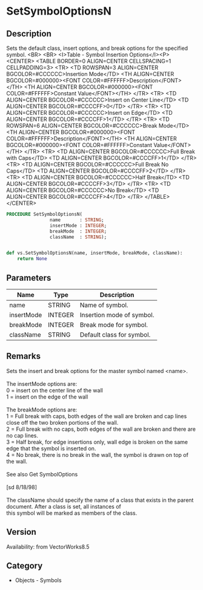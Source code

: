 # SetSymbolOptionsN

## Description
Sets the default class, insert  options, and break options for the specified symbol. &lt;BR&gt;
&lt;BR&gt;
&lt;I&gt;Table - Symbol Insertion Options&lt;/I&gt;&lt;P&gt;
&lt;CENTER&gt;
&lt;TABLE BORDER=0 ALIGN=CENTER CELLSPACING=1 CELLPADDING=3&gt;
  &lt;TR&gt; 
	&lt;TD ROWSPAN=3 ALIGN=CENTER BGCOLOR=#CCCCCC&gt;Insertion Mode&lt;/TD&gt;
	&lt;TH ALIGN=CENTER BGCOLOR=#000000&gt;&lt;FONT COLOR=#FFFFFF&gt;Description&lt;/FONT&gt;&lt;/TH&gt;
	&lt;TH ALIGN=CENTER BGCOLOR=#000000&gt;&lt;FONT COLOR=#FFFFFF&gt;Constant 
	  Value&lt;/FONT&gt;&lt;/TH&gt;
  &lt;/TR&gt;
  &lt;TR&gt; 
	&lt;TD ALIGN=CENTER BGCOLOR=#CCCCCC&gt;Insert on Center Line&lt;/TD&gt;
	&lt;TD ALIGN=CENTER BGCOLOR=#CCCCFF&gt;0&lt;/TD&gt;
  &lt;/TR&gt;
  &lt;TR&gt; 
	&lt;TD ALIGN=CENTER BGCOLOR=#CCCCCC&gt;Insert on Edge&lt;/TD&gt;
	&lt;TD ALIGN=CENTER BGCOLOR=#CCCCFF&gt;1&lt;/TD&gt;
  &lt;/TR&gt;
  &lt;TR&gt; 
	&lt;TD ROWSPAN=6 ALIGN=CENTER BGCOLOR=#CCCCCC&gt;Break Mode&lt;/TD&gt;
	&lt;TH ALIGN=CENTER BGCOLOR=#000000&gt;&lt;FONT COLOR=#FFFFFF&gt;Description&lt;/FONT&gt;&lt;/TH&gt;
	&lt;TH  ALIGN=CENTER BGCOLOR=#000000&gt;&lt;FONT COLOR=#FFFFFF&gt;Constant 
	  Value&lt;/FONT&gt;&lt;/TH&gt;
  &lt;/TR&gt;
  &lt;TR&gt; 
	&lt;TD ALIGN=CENTER BGCOLOR=#CCCCCC&gt;Full Break with Caps&lt;/TD&gt;
	&lt;TD ALIGN=CENTER BGCOLOR=#CCCCFF&gt;1&lt;/TD&gt;
  &lt;/TR&gt;
  &lt;TR&gt; 
	&lt;TD ALIGN=CENTER BGCOLOR=#CCCCCC&gt;Full Break No Caps&lt;/TD&gt;
	&lt;TD ALIGN=CENTER BGCOLOR=#CCCCFF&gt;2&lt;/TD&gt;
  &lt;/TR&gt;
  &lt;TR&gt; 
	&lt;TD ALIGN=CENTER BGCOLOR=#CCCCCC&gt;Half Break&lt;/TD&gt;
	&lt;TD ALIGN=CENTER BGCOLOR=#CCCCFF&gt;3&lt;/TD&gt;
  &lt;/TR&gt;
  &lt;TR&gt; 
	&lt;TD ALIGN=CENTER BGCOLOR=#CCCCCC&gt;No Break&lt;/TD&gt;
	&lt;TD ALIGN=CENTER BGCOLOR=#CCCCFF&gt;4&lt;/TD&gt;
  &lt;/TR&gt;
&lt;/TABLE&gt;
&lt;/CENTER&gt;

```pascal
PROCEDURE SetSymbolOptionsN(
				name       : STRING;
				insertMode : INTEGER;
				breakMode  : INTEGER;
				className  : STRING);
```

```python

def vs.SetSymbolOptionsN(name, insertMode, breakMode, className):
    return None
```

## Parameters
|Name|Type|Description|
|---|---|---|
|name|STRING|Name of symbol.|
|insertMode|INTEGER|Insertion mode of symbol.|
|breakMode|INTEGER|Break mode for symbol.|
|className|STRING|Default class for symbol.|

## Remarks
Sets the insert and break options for the master symbol named &lt;name&gt;. <BR>
<BR>
The insertMode options are:<BR>
0 = insert on the center line of the wall<BR>
1 = insert on the edge of the wall<BR>
<BR>
The breakMode options are:<BR>
1 = Full break with caps, both edges of the wall are broken and cap lines close off the two broken portions of the wall.<BR>
2 = Full break with no caps, both edges of the wall  are broken and there are no cap lines.<BR>
3 = Half break, for edge insertions only, wall edge is broken on the same edge that the symbol is inserted on.<BR>
4 = No break, there is no break in the wall, the symbol is drawn on top of the wall.<BR>
<BR>
See also Get SymbolOptions<BR>
<BR>
[sd 8/18/98]<BR>
<BR>
The className should specify the name of a class that exists in the parent document. After a class is set, all instances of<BR>
this symbol will be marked as members of the class.

## Version
Availability: from VectorWorks8.5
## Category
* Objects - Symbols

